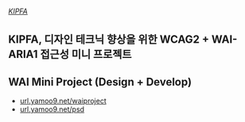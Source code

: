 ###### [KIPFA](http://kipfa.co.kr)

## KIPFA, 디자인 테크닉 향상을 위한 WCAG2 + WAI-ARIA1 접근성 미니 프로젝트

## WAI Mini Project (Design + Develop)

- [url.yamoo9.net/waiproject](http://url.yamoo9.net/waiproject)
- [url.yamoo9.net/psd](http://url.yamoo9.net/psd)